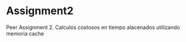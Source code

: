Assignment2
===========

Peer Assignment 2. Calculos costosos en tiempo alacenados utilizando memoria cache
